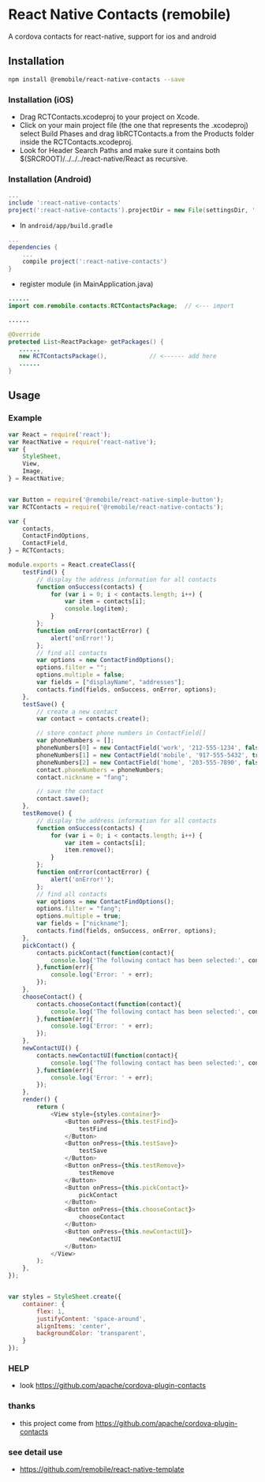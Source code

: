 # React Native Contacts (remobile)
A cordova contacts for react-native, support for ios and android

## Installation
```sh
npm install @remobile/react-native-contacts --save
```
### Installation (iOS)
* Drag RCTContacts.xcodeproj to your project on Xcode.
* Click on your main project file (the one that represents the .xcodeproj) select Build Phases and drag libRCTContacts.a from the Products folder inside the RCTContacts.xcodeproj.
* Look for Header Search Paths and make sure it contains both $(SRCROOT)/../../../react-native/React as recursive.

### Installation (Android)
```gradle
...
include ':react-native-contacts'
project(':react-native-contacts').projectDir = new File(settingsDir, '../node_modules/@remobile/react-native-contacts/android')
```

* In `android/app/build.gradle`

```gradle
...
dependencies {
    ...
    compile project(':react-native-contacts')
}
```

* register module (in MainApplication.java)

```java
......
import com.remobile.contacts.RCTContactsPackage;  // <--- import

......

@Override
protected List<ReactPackage> getPackages() {
   ......
   new RCTContactsPackage(),            // <------ add here
   ......
}

```

## Usage

### Example
```js
var React = require('react');
var ReactNative = require('react-native');
var {
    StyleSheet,
    View,
    Image,
} = ReactNative;


var Button = require('@remobile/react-native-simple-button');
var RCTContacts = require('@remobile/react-native-contacts');

var {
    contacts,
    ContactFindOptions,
    ContactField,
} = RCTContacts;

module.exports = React.createClass({
    testFind() {
        // display the address information for all contacts
        function onSuccess(contacts) {
            for (var i = 0; i < contacts.length; i++) {
                var item = contacts[i];
                console.log(item);
            }
        };
        function onError(contactError) {
            alert('onError!');
        };
        // find all contacts
        var options = new ContactFindOptions();
        options.filter = "";
        options.multiple = false;
        var fields = ["displayName", "addresses"];
        contacts.find(fields, onSuccess, onError, options);
    },
    testSave() {
        // create a new contact
        var contact = contacts.create();

        // store contact phone numbers in ContactField[]
        var phoneNumbers = [];
        phoneNumbers[0] = new ContactField('work', '212-555-1234', false);
        phoneNumbers[1] = new ContactField('mobile', '917-555-5432', true); // preferred number
        phoneNumbers[2] = new ContactField('home', '203-555-7890', false);
        contact.phoneNumbers = phoneNumbers;
        contact.nickname = "fang";

        // save the contact
        contact.save();
    },
    testRemove() {
        // display the address information for all contacts
        function onSuccess(contacts) {
            for (var i = 0; i < contacts.length; i++) {
                var item = contacts[i];
                item.remove();
            }
        };
        function onError(contactError) {
            alert('onError!');
        };
        // find all contacts
        var options = new ContactFindOptions();
        options.filter = "fang";
        options.multiple = true;
        var fields = ["nickname"];
        contacts.find(fields, onSuccess, onError, options);
    },
    pickContact() {
        contacts.pickContact(function(contact){
            console.log('The following contact has been selected:', contact);
        },function(err){
            console.log('Error: ' + err);
        });
    },
    chooseContact() {
        contacts.chooseContact(function(contact){
            console.log('The following contact has been selected:', contact);
        },function(err){
            console.log('Error: ' + err);
        });
    },
    newContactUI() {
        contacts.newContactUI(function(contact){
            console.log('The following contact has been selected:', contact);
        },function(err){
            console.log('Error: ' + err);
        });
    },
    render() {
        return (
            <View style={styles.container}>
                <Button onPress={this.testFind}>
                    testFind
                </Button>
                <Button onPress={this.testSave}>
                    testSave
                </Button>
                <Button onPress={this.testRemove}>
                    testRemove
                </Button>
                <Button onPress={this.pickContact}>
                    pickContact
                </Button>
                <Button onPress={this.chooseContact}>
                    chooseContact
                </Button>
                <Button onPress={this.newContactUI}>
                    newContactUI
                </Button>
            </View>
        );
    },
});


var styles = StyleSheet.create({
    container: {
        flex: 1,
        justifyContent: 'space-around',
        alignItems: 'center',
        backgroundColor: 'transparent',
    }
});
```

### HELP
* look https://github.com/apache/cordova-plugin-contacts


### thanks
* this project come from https://github.com/apache/cordova-plugin-contacts

### see detail use
* https://github.com/remobile/react-native-template
